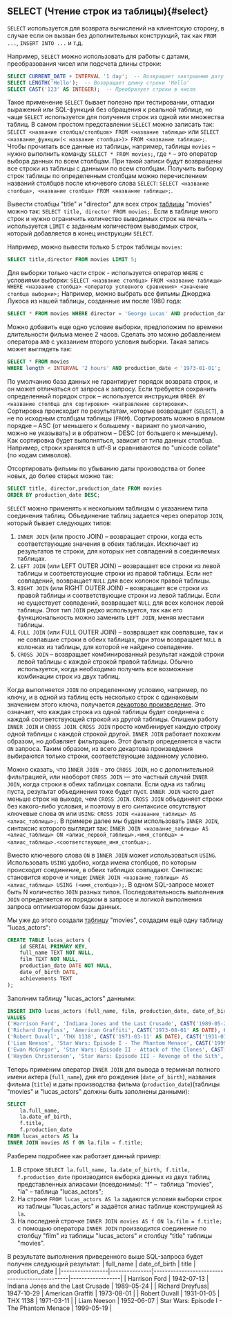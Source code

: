 ## SELECT (Чтение строк из таблицы){#select}

`SELECT` используется для возврата вычислений на клиентскую сторону, в случае если он вызван без дополнительных конструкций, так как `FROM ...`, `INSERT INTO ...` и т.д.

Например, `SELECT` можно использовать для работы с датами, преобразования чисел или подсчета длины строки:
```sql
SELECT CURRENT_DATE + INTERVAL '1 day';  -- Возвращает завтрашнюю дату
SELECT LENGTH('Hello');  -- Возвращает длину строки 'Hello'
SELECT CAST('123' AS INTEGER);  -- Преобразует строки в числа
```

Такое применение `SELECT` бывает полезно при тестировании, отладки выражений или SQL-функций без обращения к реальной таблице, но чаще `SELECT` используется для получения строк из одной или множества таблиц. В самом простом представлении `SELECT` можно записать так: `SELECT <название столбца/столбцов> FROM <название таблицы>` или `SELECT <название_функции(< название столбца>)> FROM <название таблицы>;`. Чтобы прочитать все данные из таблицы, например, таблицы `movies` – нужно выполнить команду `SELECT * FROM movies;`, где  `*` – это оператор выбора данных по всем столбцам. При такой записи будут возвращены все строки из таблицы с данными по всем столбцам. Получить выборку строк таблицы по определенным столбцам можно перечислением названий столбцов после ключевого слова `SELECT`: `SELECT <название столбца>, <название столбца> FROM <название таблицы>;`.

Вывести столбцы "title" и "director" для всех строк [таблицы](#create_table) "movies" можно так: `SELECT title, director FROM movies;`. Если в таблице много строк и нужно ограничить количество выводимых строк на печать – используется `LIMIT` с заданным количеством выводимых строк, который добавляется в конец инструкции `SELECT`.

Например, можно вывести только 5 строк таблицы `movies`:
```sql
SELECT title,director FROM movies LIMIT 5;
```

Для выборки только части строк - используется оператор `WHERE` с условиями выборки: `SELECT <название столбца> FROM <название таблицы> WHERE <название столбца> <оператор условного сравнения> <значение столбца выборки>;` Например, можно выбрать все фильмы Джорджа Лукоса из нашей таблицы, созданные им после 1980 года:
```sql
SELECT * FROM movies WHERE director = 'George Lucas' AND production_date > '1980-01-01';
```

Можно добавить еще одно условие выборки, предположим по времени длительности фильма менее 2 часов. Сделать это можно добавлением оператора `AND` с указанием второго условия выборки. Такая запись может выглядеть так:
```sql
SELECT * FROM movies
WHERE length < INTERVAL '2 hours' AND production_date < '1973-01-01';
```


По умолчанию база данных не гарантирует порядок возврата строк, и он может отличаться от запроса к запросу. Если требуется сохранить определенный порядок строк – используется инструкция `ORDER BY <название столбца для сортировки> <направление сортировки>`. Сортировка происходит по результатам, которые возвращает (`SELECT`), а не по исходным столбцам таблицы (`FROM`). Сортировать можно в прямом порядке – ASC (от меньшего к большему - вариант по умолчанию, можно не указывать) и в обратном – DESC (от большего к меньшему). Как сортировка будет выполняться, зависит от типа данных столбца. Например, строки хранятся в utf-8 и сравниваются по "unicode collate" (по кодам символов).


Отсортировать фильмы по убыванию даты производства от более новых, до более старых можно так:
```sql
SELECT title, director,production_date FROM movies 
ORDER BY production_date DESC;
```

`SELECT` можно применять к нескольким таблицам с указанием типа соединения таблиц. Объединение таблиц задается через оператор `JOIN`, который бывает следующих типов:
1. `INNER JOIN` (или просто JOIN) – возвращает строки, когда есть соответствующие значения в обеих таблицах. Исключает из результатов те строки, для которых нет совпадений в соединяемых таблицах.
2. `LEFT JOIN` (или LEFT OUTER JOIN) – возвращает все строки из левой таблицы и соответствующие строки из правой таблицы. Если нет совпадений, возвращает `NULL` для всех колонок правой таблицы.
3. `RIGHT JOIN` (или RIGHT OUTER JOIN) – возвращает все строки из правой таблицы и соответствующие строки из левой таблицы. Если не существует совпадений, возвращает `NULL` для всех колонок левой таблицы. Этот тип `JOIN` редко используется, так как его функциональность можно заменить `LEFT JOIN`, меняя местами таблицы.
4. `FULL JOIN` (или FULL OUTER JOIN) – возвращает как совпавшие, так и не совпавшие строки в обеих таблицах, при этом возвращает `NULL` в колонках из таблицы, для которой не найдено совпадение.
5. `CROSS JOIN` – возвращает комбинированный результат каждой строки левой таблицы с каждой строкой правой таблицы. Обычно используется, когда необходимо получить все возможные комбинации строк из двух таблиц.

Когда выполняется `JOIN` по определенному условию, например, по ключу, и в одной из таблиц есть несколько строк с одинаковым значением этого ключа, получается [декартово произведение](https://ru.wikipedia.org/wiki/Прямое_произведение). Это означает, что каждая строка из одной таблицы будет соединена с каждой соответствующей строкой из другой таблицы. Опишем работу `INNER JOIN` и `CROSS JOIN`. `CROSS JOIN` просто комбинирует каждую строку одной таблицы с каждой строкой другой. `INNER JOIN` работает похожим образом, но добавляет фильтрацию. Этот фильтр определяется в части `ON` запроса. Таким образом, из всего декартова произведения выбираются только строки, соответствующие заданному условию.

Можно сказать, что `INNER JOIN` - это `CROSS JOIN`, но с дополнительной фильтрацией, или наоборот `CROSS JOIN` — это частный случай `INNER JOIN`, когда строки в обеих таблицах совпали. Если одна из таблиц пуста, результат объединения тоже будет пуст. `INNER JOIN` часто дает меньше строк на выходе, чем `CROSS JOIN`. `CROSS JOIN` объединяет строки без какого-либо условия, и поэтому в его синтаксисе отсутствуют ключевые слова `ON` или `USING`: `CROSS JOIN <название_таблицы> AS <алиас_таблицы>;`. В примере далее мы будем использовать `INNER JOIN`, синтаксис которого выглядит так: `INNER JOIN <название_таблицы> AS <алиас_таблицы> ON <алиас_первой_таблицы>.<имя_столбца> = <алиас_таблицы>.<соответствующее_имя_столбца>;`.

Вместо ключевого слова `ON` в `INNER JOIN` может использоваться `USING`. Использовать `USING` удобно, когда имена столбцов, по которым происходит соединение, в обеих таблицах совпадают. Синтаксис становится короче и чище: `INNER JOIN <название_таблицы> AS <алиас_таблицы> USING (<имя_столбца>);`. В одном SQL-запросе может быть N количество `JOIN` разных типов. Последовательность выполнения `JOIN` определяется их порядком в запросе и логикой выполнения запроса оптимизатором базы данных.

Мы уже до этого создали [таблицу](#create_table) "movies", создадим ещё одну таблицу "lucas_actors":
```sql
CREATE TABLE lucas_actors (
    id SERIAL PRIMARY KEY,
    full_name TEXT NOT NULL,
    film TEXT NOT NULL,
    production_date DATE NOT NULL,
    date_of_birth DATE,
    achievements TEXT
);
```

Заполним таблицу "lucas_actors" данными:
```sql
INSERT INTO lucas_actors (full_name, film, production_date, date_of_birth, achievements) 
VALUES
('Harrison Ford', 'Indiana Jones and the Last Crusade', CAST('1989-05-24' AS DATE), CAST('1942-07-13' AS DATE), 'Oscar Nominee'),
('Richard Dreyfuss', 'American Graffiti', CAST('1973-08-01' AS DATE), CAST('1947-10-29' AS DATE), 'Oscar Winner'),
('Robert Duvall', 'THX 1138', CAST('1971-03-11' AS DATE), CAST('1931-01-05' AS DATE), 'Oscar Winner'),
('Liam Neeson', 'Star Wars: Episode I - The Phantom Menace', CAST('1999-05-19' AS DATE), CAST('1952-06-07' AS DATE), 'Oscar Nominee'),
('Ewan McGregor', 'Star Wars: Episode II - Attack of the Clones', CAST('2002-05-16' AS DATE), CAST('1971-03-31' AS DATE), 'Golden Globe Winner'),
('Hayden Christensen', 'Star Wars: Episode III - Revenge of the Sith', CAST('2005-05-19' AS DATE), CAST('1981-04-19' AS DATE), NULL);
```

Теперь применим оператор `INNER JOIN` для вывода в терминал полного имени актера (`full_name`), дня его рождения (`date_of_birth`), названия фильма (`title`) и даты производства фильма (`production_date`)(таблицы "movies" и "lucas_actors" должны быть заполнены данными):
```sql
SELECT
    la.full_name,
    la.date_of_birth,
    f.title,
    f.production_date
FROM lucas_actors AS la
INNER JOIN movies AS f ON la.film = f.title;
```

Разберем подробнее как работает данный пример:
1. В строке `SELECT la.full_name, la.date_of_birth, f.title, f.production_date` производится выборка данных из двух таблиц представленных алиасами (псевдонимы): "f" –  таблица "movies", "la" – таблица "lucas_actors";
2. На строке `FROM lucas_actors AS la` задаются условия выборки строк из таблицы "lucas_actors" и задаётся алиас таблице конструкцией `AS la`.
3. На последней строчке `INNER JOIN movies AS f ON la.film = f.title;` с помощью оператора `INNER JOIN` производится соединение по столбцу "film" из таблицы "lucas_actors" и столбцу "title" таблицы "movies".

В результате выполнения приведенного выше SQL-запроса будет получен следующий результат:
|   full_name     | date_of_birth | title                                         | production_date  |
|-----------------|---------------|-----------------------------------------------|------------------|
| Harrison Ford   | 1942-07-13    | Indiana Jones and the Last Crusade            |    1989-05-24    |
| Richard Dreyfuss| 1947-10-29    | American Graffiti                             |    1973-08-01    |
| Robert Duvall   | 1931-01-05    | THX 1138                                      |    1971-03-11    |
| Liam Neeson     | 1952-06-07    | Star Wars: Episode I - The Phantom Menace     |    1999-05-19    |

